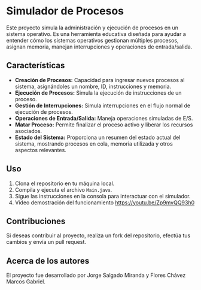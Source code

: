 # Simulador de Procesos


Este proyecto simula la administración y ejecución de procesos en un sistema operativo. Es una herramienta educativa diseñada para ayudar a entender cómo los sistemas operativos gestionan múltiples procesos, asignan memoria, manejan interrupciones y operaciones de entrada/salida.

## Características

- **Creación de Procesos:** Capacidad para ingresar nuevos procesos al sistema, asignándoles un nombre, ID, instrucciones y memoria.
- **Ejecución de Procesos:** Simula la ejecución de instrucciones de un proceso.
- **Gestión de Interrupciones:** Simula interrupciones en el flujo normal de ejecución de procesos.
- **Operaciones de Entrada/Salida:** Maneja operaciones simuladas de E/S.
- **Matar Proceso:** Permite finalizar el proceso activo y liberar los recursos asociados.
- **Estado del Sistema:** Proporciona un resumen del estado actual del sistema, mostrando procesos en cola, memoria utilizada y otros aspectos relevantes.

## Uso

1. Clona el repositorio en tu máquina local.
2. Compila y ejecuta el archivo `Main.java`.
3. Sigue las instrucciones en la consola para interactuar con el simulador.
4. Video demostración del funcionamiento https://youtu.be/Zp9mvQQ93h0

## Contribuciones

Si deseas contribuir al proyecto, realiza un fork del repositorio, efectúa tus cambios y envía un pull request.

## Acerca de los autores

El proyecto fue desarrollado por Jorge Salgado Miranda y Flores Chávez Marcos Gabriel.

